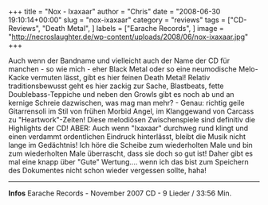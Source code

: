 +++
title = "Nox - Ixaxaar"
author = "Chris"
date = "2008-06-30 19:10:14+00:00"
slug = "nox-ixaxaar"
category = "reviews"
tags = ["CD-Reviews", "Death Metal", ]
labels = ["Earache Records", ]
image = "http://necroslaughter.de/wp-content/uploads/2008/06/nox-ixaxaar.jpg"
+++


Auch wenn der Bandname und vielleicht auch der Name der CD für manchen - so wie mich - eher Black Metal oder so eine neumodische Melo-Kacke vermuten lässt, gibt es hier feinen Death Metal! Relativ traditionsbewusst geht es hier zackig zur Sache, Blastbeats, fette Doublebass-Teppiche und neben den Growls gibt es noch ab und an kernige Schreie dazwischen, was mag man mehr? - Genau: richtig geile Gitarrensoli im Stil von frühen Morbid Angel, im Klanggewand von Carcass zu "Heartwork"-Zeiten! Diese melodiösen Zwischenspiele sind definitiv die Highlights der CD!
ABER: Auch wenn "Ixaxaar" durchweg rund klingt und einen verdammt ordentlichen Eindruck hinterlässt, bleibt die Musik nicht lange im Gedächtnis! Ich höre die Scheibe zum wiederholten Male und bin zum wiederholten Male überrascht, dass sie doch so gut ist! Daher gibt es mal eine knapp über "Gute" Wertung.... wenn ich das bist zum Speichern des Dokumentes nicht schon wieder vergessen sollte, haha!



---
**Infos**
Earache Records - November 2007
CD - 9 Lieder / 33:56 Min.
